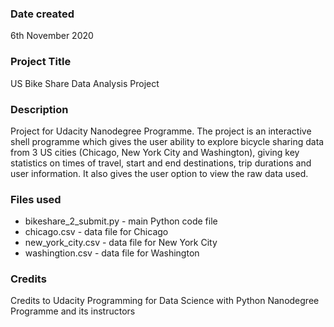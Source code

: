### Date created
6th November 2020

### Project Title
US Bike Share Data Analysis Project

### Description
Project for Udacity Nanodegree Programme. The project is an interactive shell
programme which gives the user ability to explore bicycle sharing data from
3 US cities (Chicago, New York City and Washington), giving key statistics on
times of travel, start and end destinations, trip durations and user
information. It also gives the user option to view the raw data used.

### Files used
- bikeshare_2_submit.py - main Python code file
- chicago.csv - data file for Chicago
- new_york_city.csv - data file for New York City
- washingtion.csv - data file for Washington

### Credits
Credits to Udacity Programming for Data Science with Python Nanodegree
Programme and its instructors
